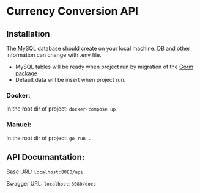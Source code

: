 # Currency Conversion API

## Installation

The MySQL database should create on your local machine. DB and other information can change with .env file.
- MySQL tables will be ready when project run by migration of the [Gorm package](https://gorm.io/)
- Default data will be insert when project run.

### Docker:
In the root dir of project: `docker-compose up`

### Manuel:
In the root dir of project: `go run .`

## API Documantation:

Base URL: `localhost:8080/api`

Swagger URL: `localhost:8080/docs`
